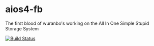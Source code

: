 # aios4-fb
The first blood of wuranbo's working on the All In One Simple Stupid Storage System

[![Build Status](https://travis-ci.org/wuranbo/aios4-fb.svg?branch=master)](https://travis-ci.org/wuranbo/aios4-fb)
